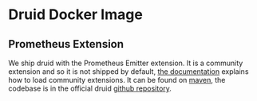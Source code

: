 # Druid Docker Image

## Prometheus Extension

We ship druid with the Prometheus Emitter extension. It is a community extension and so it is not shipped by default, [the documentation](https://druid.apache.org/docs/latest/development/extensions.html#loading-community-extensions) explains how to load community extensions.  It can be found on [maven](https://search.maven.org/artifact/org.apache.druid.extensions.contrib/prometheus-emitter), the codebase is in the official druid [github repository](https://github.com/apache/druid/tree/master/extensions-contrib/prometheus-emitter).
